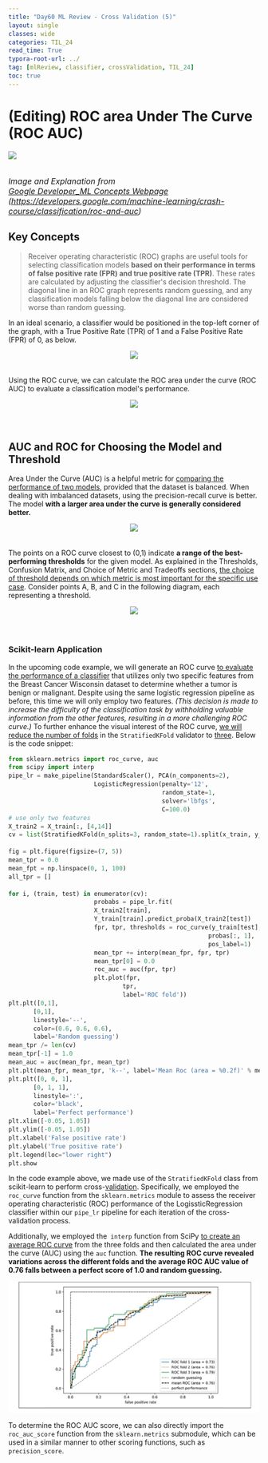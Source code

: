 ```yaml
---
title: "Day60 ML Review - Cross Validation (5)"
layout: single
classes: wide
categories: TIL_24
read_time: True
typora-root-url: ../
tag: [mlReview, classifier, crossValidation, TIL_24]
toc: true 
---
```


# (Editing) ROC area Under The Curve (ROC AUC)

<img src="/blog/images/2024-08-23-TIL24_Day60/83B605C7-5ACE-47E4-9545-F7A09E7CBF4B_1_105_c.jpeg"><br><br>

<font size=3pt><I>Image and Explanation from <a href="https://developers.google.com/machine-learning/crash-course/classification/roc-and-auc">Google Developer_ML Concepts Webpage</a> <br>(https://developers.google.com/machine-learning/crash-course/classification/roc-and-auc)</I></font>



## Key Concepts

> Receiver operating characteristic (ROC) graphs are useful tools for selecting classification models **based on their performance in terms of false positive rate (FPR) and true positive rate (TPR)**. These rates are calculated by adjusting the classifier's decision threshold. The diagonal line in an ROC graph represents random guessing, and any classification models falling below the diagonal line are considered worse than random guessing.

In an ideal scenario, a classifier would be positioned in the top-left corner of the graph, with a True Positive Rate (TPR) of 1 and a False Positive Rate (FPR) of 0, as below.

<center>
  <img src="/blog/images/2024-08-23-TIL24_Day60/image-20240829191426145.png" width="50%"><br><br>
</center>




Using the ROC curve, we can calculate the ROC area under the curve (ROC AUC) to evaluate a classification model's performance.

<center>
  <img src="/blog/images/2024-08-23-TIL24_Day60/image-20240829191522866.png" width="50%"><br><br><Br>
</center>





## AUC and ROC for Choosing the Model and Threshold

Area Under the Curve (AUC) is a helpful metric for <u>comparing the performance of two models</u>, provided that the dataset is balanced. When dealing with imbalanced datasets, using the precision-recall curve is better. The model **with a larger area under the curve is generally considered better.** 



<center>
  <img src="/blog/images/2024-08-23-TIL24_Day60/image-20240829191647241.png" width="70%"><br><br>
</center>

The points on a ROC curve closest to (0,1) indicate **a range of the best-performing thresholds** for the given model. As explained in the Thresholds, Confusion Matrix, and Choice of Metric and Tradeoffs sections, <u>the choice of threshold depends on which metric is most important for the specific use case</u>. Consider points A, B, and C in the following diagram, each representing a threshold.

<center>
  <img src="/blog/images/2024-08-23-TIL24_Day60/image-20240829200110630.png" width="50%"><br><br><br>
</center>

### Scikit-learn Application

In the upcoming code example, we will generate an ROC curve <u>to evaluate the performance of a classifier</u> that utilizes only two specific features from the Breast Cancer Wisconsin dataset to determine whether a tumor is benign or malignant. Despite using the same logistic regression pipeline as before, this time we will only employ two features. <I>(This decision is made to increase the difficulty of the classification task by withholding valuable information from the other features, resulting in a more challenging ROC curve.) </I> To further enhance the visual interest of the ROC curve, <u>we will reduce the number of folds</u> in the `StratifiedKFold` validator to <u>three</u>. Below is the code snippet:

```python
from sklearn.metrics import roc_curve, auc
from scipy import interp
pipe_lr = make_pipeline(StandardScaler(), PCA(n_components=2),
                        LogisticRegression(penalty='12',
                                           random_state=1, 
                                           solver='lbfgs', 
                                           C=100.0)
# use only two features
X_train2 = X_train[:, [4,14]]
cv = list(StratifiedKFold(n_splits=3, random_state=1).split(x_train, y_train))
                        
fig = plt.figure(figsize=(7, 5))
mean_tpr = 0.0
mean_fpt = np.linspace(0, 1, 100)
all_tpr = []
                        
for i, (train, test) in enumerator(cv):
                        probabs = pipe_lr.fit(
                        X_train2[train],
                        Y_train[train].predict_proba(X_train2[test])
                        fpr, tpr, thresholds = roc_curve(y_train[test],
                                                        probas[:, 1],
                                                        pos_label=1)
                        mean_tpr += interp(mean_fpr, fpr, tpr)
                        mean_tpr[0] = 0.0
                        roc_auc = auc(fpr, tpr)
                        plt.plot(fpr,
                                tpr,
                                label='ROC fold'))
plt.plt([0,1],
       [0,1],
       linestyle='--',
       color=(0.6, 0.6, 0.6),
       label='Random guessing')
mean_tpr /= len(cv)
mean_tpr[-1] = 1.0
mean_auc = auc(mean_fpr, mean_tpr)
plt.plt(mean_fpr, mean_tpr, 'k--', label='Mean Roc (area = %0.2f)' % mean_auc, lw=2)
plt.plt([0, 0, 1],
       [0, 1, 1],
       linestyle=':',
       color='black',
       label='Perfect performance')
plt.xlim([-0.05, 1.05])
plt.ylim([-0.05, 1.05])
plt.xlabel('False positive rate')
plt.ylabel('True positive rate')
plt.legend(loc="lower right")
plt.show
```

In the code example above, we made use of the `StratifiedKFold` class from scikit-learn to perform cross-<u>validation</u>. Specifically, we employed the `roc_curve` function from the `sklearn.metrics` module to assess the receiver operating characteristic (ROC) performance of the LogissticRegression classifier within our `pipe_lr` pipeline for each iteration of the cross-validation process. 

Additionally, we employed the` interp` function from SciPy <u>to create an average ROC curve</u> from the three folds and then calculated the area under the curve (AUC) using the `auc` function. **The resulting ROC curve revealed variations across the different folds and the average ROC AUC value of 0.76 falls between a perfect score of 1.0 and random guessing.**



![image-20240910104841215](/images/2024-08-23-TIL24_Day60/image-20240910104841215.png)

To determine the ROC AUC score, we can also directly import the `roc_auc_score` function from the `sklearn.metrics` submodule, which can be used in a similar manner to other scoring functions, such as `precision_score`.



<br><br>

